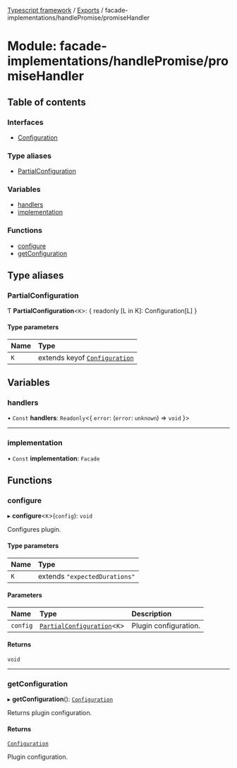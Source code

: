[Typescript framework](../index.md) / [Exports](../modules.md) / facade-implementations/handlePromise/promiseHandler

# Module: facade-implementations/handlePromise/promiseHandler

## Table of contents

### Interfaces

- [Configuration](../interfaces/facade_implementations_handlePromise_promiseHandler.Configuration.md)

### Type aliases

- [PartialConfiguration](facade_implementations_handlePromise_promiseHandler.md#partialconfiguration)

### Variables

- [handlers](facade_implementations_handlePromise_promiseHandler.md#handlers)
- [implementation](facade_implementations_handlePromise_promiseHandler.md#implementation)

### Functions

- [configure](facade_implementations_handlePromise_promiseHandler.md#configure)
- [getConfiguration](facade_implementations_handlePromise_promiseHandler.md#getconfiguration)

## Type aliases

### PartialConfiguration

Ƭ **PartialConfiguration**<`K`\>: { readonly [L in K]: Configuration[L] }

#### Type parameters

| Name | Type |
| :------ | :------ |
| `K` | extends keyof [`Configuration`](../interfaces/facade_implementations_handlePromise_promiseHandler.Configuration.md) |

## Variables

### handlers

• `Const` **handlers**: `Readonly`<{ `error`: (`error`: `unknown`) => `void`  }\>

___

### implementation

• `Const` **implementation**: `Facade`

## Functions

### configure

▸ **configure**<`K`\>(`config`): `void`

Configures plugin.

#### Type parameters

| Name | Type |
| :------ | :------ |
| `K` | extends ``"expectedDurations"`` |

#### Parameters

| Name | Type | Description |
| :------ | :------ | :------ |
| `config` | [`PartialConfiguration`](facade_implementations_handlePromise_promiseHandler.md#partialconfiguration)<`K`\> | Plugin configuration. |

#### Returns

`void`

___

### getConfiguration

▸ **getConfiguration**(): [`Configuration`](../interfaces/facade_implementations_handlePromise_promiseHandler.Configuration.md)

Returns plugin configuration.

#### Returns

[`Configuration`](../interfaces/facade_implementations_handlePromise_promiseHandler.Configuration.md)

Plugin configuration.
